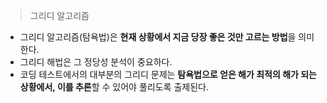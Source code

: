 > 그리디 알고리즘

* 그리디 알고리즘(탐욕법)은 **현재 상황에서 지금 당장 좋은 것만 고르는 방법**을 의미한다.
* 그리디 해법은 그 정당성 분석이 중요하다.
* 코딩 테스트에서의 대부분의 그리디 문제는 **탐욕법으로 얻은 해가 최적의 해가 되는 상황에서, 이를 추론**할 수 있어야 풀리도록 출제된다.

 

